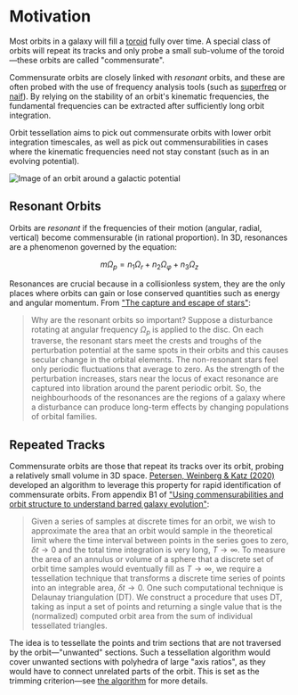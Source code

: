 # Motivation

Most orbits in a galaxy will fill a [toroid](https://en.wikipedia.org/wiki/Toroid) fully over time.
A special class of orbits will repeat its tracks and only probe a small sub-volume of the toroid—these orbits are called "commensurate".

Commensurate orbits are closely linked with *resonant* orbits, and these are often probed with the use of frequency analysis tools (such as [superfreq](https://superfreq.readthedocs.io/en/latest/) or [naif](https://naif.readthedocs.io/en/latest/)).
By relying on the stability of an orbit's kinematic frequencies, the fundamental frequencies can be extracted after sufficiently long orbit integration.

Orbit tessellation aims to pick out commensurate orbits with lower orbit integration timescales, as well as pick out commensurabilities in cases where the kinematic frequencies need not stay constant (such as in an evolving potential).

![Image of an orbit around a galactic potential](toroid.PNG)

## Resonant Orbits

Orbits are *resonant* if the frequencies of their motion (angular, radial, vertical) become commensurable (in rational proportion).
In 3D, resonances are a phenomenon governed by the equation:

$$ m\Omega_p = n_1\Omega_r + n_2\Omega_\varphi + n_3\Omega_z $$

Resonances are crucial because in a collisionless system, they are the only places where orbits can gain or lose conserved quantities such as energy and angular momentum.
From ["The capture and escape of stars"](https://academic.oup.com/mnras/article/285/1/49/993447):
> Why are the resonant orbits so important?
> Suppose a disturbance rotating at angular frequency $\Omega_p$ is applied to the disc.
> On each traverse, the resonant stars meet the crests and troughs of the perturbation potential at the same spots in their orbits and this causes secular change in the orbital elements.
> The non-resonant stars feel only periodic fluctuations that average to zero.
> As the strength of the perturbation increases, stars near the locus of exact resonance are captured into libration around the parent periodic orbit.
> So, the neighbourhoods of the resonances are the regions of a galaxy where a disturbance can produce long-term effects by changing populations of orbital families.

## Repeated Tracks

Commensurate orbits are those that repeat its tracks over its orbit, probing a relatively small volume in 3D space.
[Petersen, Weinberg & Katz (2020)](https://academic.oup.com/mnras/article/500/1/838/5925365) developed an algorithm to leverage this property for rapid identification of commensurate orbits.
From appendix B1 of ["Using commensurabilities and orbit structure to understand barred galaxy evolution"](https://academic.oup.com/mnras/article/500/1/838/5925365):

> Given a series of samples at discrete times for an orbit, we wish to approximate the area that an orbit would sample in the theoretical limit where the time interval between points in the series goes to zero, $\delta t \to 0$ and the total time integration is very long, $T \to \infty$.
> To measure the area of an annulus or volume of a sphere that a discrete set of orbit time samples would eventually fill as $T \to \infty$, we require a tessellation technique that transforms a discrete time series of points into an integrable area, $\delta t \to 0$.
> One such computational technique is Delaunay triangulation (DT).
> We construct a procedure that uses DT, taking as input a set of points and returning a single value that is the (normalized) computed orbit area from the sum of individual tessellated triangles.

The idea is to tessellate the points and trim sections that are not traversed by the orbit—"unwanted" sections.
Such a tessellation algorithm would cover unwanted sections with polyhedra of large "axis ratios", as they would have to connect unrelated parts of the orbit.
This is set as the trimming criterion—see [the algorithm](algorithm.md) for more details.
